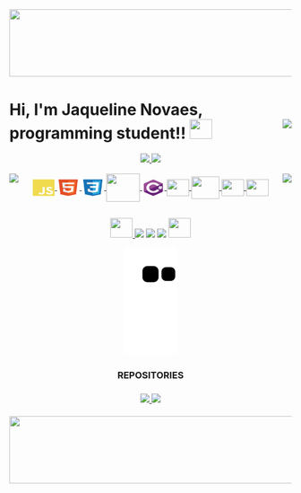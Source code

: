 <div align="center">
<img height="120" width="830" src="https://user-images.githubusercontent.com/98557538/152580860-e178c645-42d9-4607-acd6-3be8d04affd0.gif"/>
</div>

# Hi, I'm Jaqueline Novaes, programming student!!  <img height="35" width="40" src="https://user-images.githubusercontent.com/98557538/152588563-927b4112-a6a9-498a-9662-418f655bbc53.png"> <img align="right" src="https://komarev.com/ghpvc/?username=JaquelineNovaes&label=Profile%20views&color=blue&style=flat"/> 

<div align="center">
  <a href="https://github.com/JaquelineNovaes">
  <img height="165" src="https://github-readme-stats.vercel.app/api/top-langs/?username=JaquelineNovaes&layout=compact&langs_count=7&theme=nightowl"/>
  <img height="165" src="https://github-readme-stats.vercel.app/api?username=JaquelineNovaes&show_icons=true&theme=nightowl&include_all_commits=true&count_private=true"/>
</div>
  
<div align="center" style="display: inline_block"><br>
  <img align="left" height="140" src="https://user-images.githubusercontent.com/98557538/152570648-bf9098d2-5273-4db2-9f5e-dea7f8e431b7.png">
  <img align="center" height="30" width="40" src="https://raw.githubusercontent.com/devicons/devicon/master/icons/javascript/javascript-plain.svg">
  <img align="center" height="30" width="40" src="https://raw.githubusercontent.com/devicons/devicon/master/icons/html5/html5-original.svg">
  <img align="center" height="30" width="40" src="https://raw.githubusercontent.com/devicons/devicon/master/icons/css3/css3-original.svg">
  <img align="center" height="50" width="60" src="https://cdn.jsdelivr.net/gh/devicons/devicon/icons/mysql/mysql-original-wordmark.svg" />
  <img align="center" height="30" width="40" src="https://raw.githubusercontent.com/devicons/devicon/master/icons/csharp/csharp-original.svg">
  <img align="center" height="30" width="40" src="https://cdn.jsdelivr.net/gh/devicons/devicon/icons/java/java-original.svg" />
  <img align="center" height="40" width="50" src="https://cdn.jsdelivr.net/gh/devicons/devicon/icons/php/php-original.svg" />
  <img align="center" height="30" width="40" src="https://cdn.jsdelivr.net/gh/devicons/devicon/icons/python/python-original.svg" />
  <img align="center" height="30" width="40" src="https://cdn.jsdelivr.net/gh/devicons/devicon/icons/cplusplus/cplusplus-original.svg" />
  <img align="right" height="140" src="https://user-images.githubusercontent.com/98557538/152552777-20ed3566-9f38-4920-8739-00d9de34de1d.gif">
</div>
  
  ## 
 
<div align="center"> 
  <img height="35" width="40" src="https://user-images.githubusercontent.com/98557538/152588600-3c69e7f6-9a53-4b1d-a65d-48943f68bef7.png">
  <a href = "mailto:jaquelinenovaes475@gmail.com"><img src="https://img.shields.io/badge/-Gmail-%23333?style=for-the-badge&logo=gmail&logoColor=white" target="_blank"></a>
  <a href="https://www.linkedin.com/in/jaqueline-novaes-96753122b" target="_blank"><img src="https://img.shields.io/badge/-LinkedIn-%230077B5?style=for-the-badge&logo=linkedin&logoColor=white" target="_blank"></a> 
  <a href="https://api.whatsapp.com/send?phone=5511933452001&text=Oie%2C%20eu%20sou%20a%20Jaqueline%20Novaes!%20" target="_blank"><img src="https://img.shields.io/badge/WhatsApp-25D366?style=for-the-badge&logo=whatsapp&logoColor=white" target="_blank"></a> 
  <img height="35" width="40" src="https://user-images.githubusercontent.com/98557538/152588541-5d43e868-b349-4f87-b0ac-056dea126508.png">

  ![Snake animation](https://github.com/JaquelineNovaes/JaquelineNovaes/blob/output/github-contribution-grid-snake.svg)
 </div>
 
 <h3 align="center">REPOSITORIES<h3>
<div align="center">
  <a href="https://github.com/JaquelineNovaes/simple-projects" title="Simple Projects">
    <img width="400" src="https://github-readme-stats.vercel.app/api/pin/?username=JaquelineNovaes&repo=simple-projects&theme=nightowl">
  </a>
  <a href="https://github.com/JaquelineNovaes/loja-eletronicos" title="Loja de eletrônicos">
    <img width="400" src="https://github-readme-stats.vercel.app/api/pin/?username=JaquelineNovaes&repo=loja-eletronicos&theme=nightowl">
  </a>
</div>
  
<br>
 <div align="center">
   <img height="120" width="830" src="https://user-images.githubusercontent.com/98557538/152582117-db099c2f-332b-49d4-9ba5-d61b724e6d04.gif"/> 
</div>
